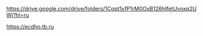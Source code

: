 https://drive.google.com/drive/folders/1Copt1xfP1rM0OxB126hIfetUvoxq2UWj?hl=ru

https://ecdho.tb.ru
